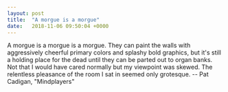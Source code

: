 ```yaml
---
layout: post
title:  "A morgue is a morgue"
date:   2018-11-06 09:50:04 +0000
---
```

A morgue is a morgue is a morgue.  They can paint the walls with aggressively
cheerful primary colors and splashy bold graphics, but it's still a holding
place for the dead until they can be parted out to organ banks.  Not that I
would have cared normally but my viewpoint was skewed.  The relentless
pleasance of the room I sat in seemed only grotesque.
		-- Pat Cadigan, "Mindplayers"

